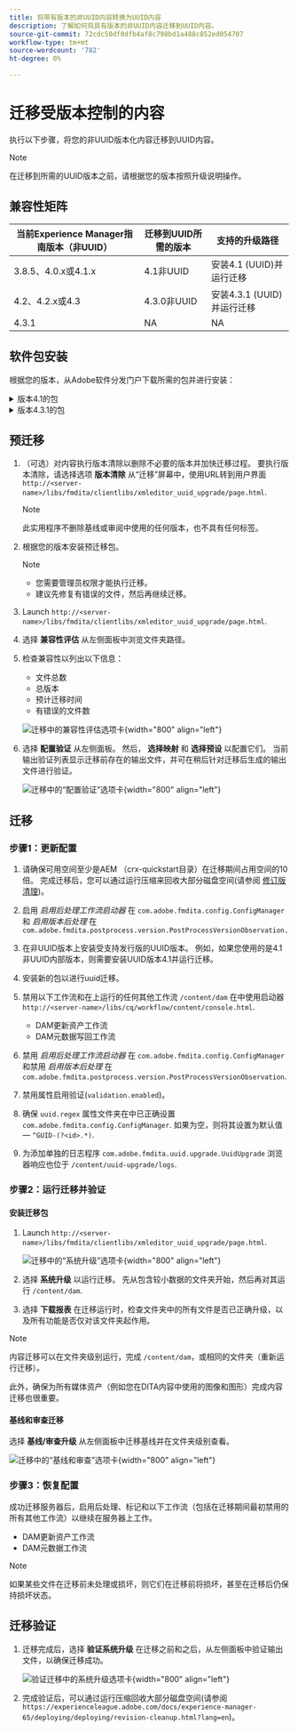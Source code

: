 ```yaml
---
title: 将带有版本的非UUID内容转换为UUID内容
description: 了解如何将具有版本的非UUID内容迁移到UUID内容。
source-git-commit: 72cdc50df0dfb4af8c798bd1a488c852ed054707
workflow-type: tm+mt
source-wordcount: '782'
ht-degree: 0%

---
```


# 迁移受版本控制的内容

执行以下步骤，将您的非UUID版本化内容迁移到UUID内容。

>[!NOTE]
>
>在迁移到所需的UUID版本之前，请根据您的版本按照升级说明操作。

## 兼容性矩阵

| 当前Experience Manager指南版本（非UUID） | 迁移到UUID所需的版本 | 支持的升级路径 |
|---|---|---|
| 3.8.5、4.0.x或4.1.x | 4.1非UUID | 安装4.1 (UUID)并运行迁移 |
| 4.2、4.2.x或4.3 | 4.3.0非UUID | 安装4.3.1 (UUID)并运行迁移 |
| 4.3.1 | NA | NA |

## 软件包安装

根据您的版本，从Adobe软件分发门户下载所需的包并进行安装：
<details>
<summary>  版本4.1的包 </summary>
如果您使用的是版本4.1的非UUID，则需要先安装版本4.1的UUID，然后再安装以下包：

1. **预迁移**： [com.adobe.guides.pre-uuid-migration-1.0.9.zip](https://experience.adobe.com/#/downloads/content/software-distribution/en/aem.html?package=%2Fcontent%2Fsoftware-distribution%2Fen%2Fdetails.html%2Fcontent%2Fdam%2Faem%2Fpublic%2Faemdox%2Fother-packages%2Fuuid-migration%2F1-0%2Fcom.adobe.guides.pre-uuid-migration-1.0.9.zip)
1. **迁移**： [com.adobe.guides.uuid-upgrade-1.0.19.zip](https://experience.adobe.com/#/downloads/content/software-distribution/en/aem.html?package=%2Fcontent%2Fsoftware-distribution%2Fen%2Fdetails.html%2Fcontent%2Fdam%2Faem%2Fpublic%2Faemdox%2Fother-packages%2Fuuid-migration%2F1-0%2Fcom.adobe.guides.uuid-upgrade-1.0.19.zip)
</details>


<details>
<summary> 版本4.3.1的包</summary>
如果您使用的是版本4.3的非UUID，则在安装以下包之前，需要安装版本4.3.1的UUID：

1. **预迁移**： [com.adobe.guides.pre-uuid-migration-1.1.3.zip](https://experience.adobe.com/#/downloads/content/software-distribution/en/aem.html?package=%2Fcontent%2Fsoftware-distribution%2Fen%2Fdetails.html%2Fcontent%2Fdam%2Faem%2Fpublic%2Faemdox%2Fother-packages%2Fuuid-migration%2Fcom.adobe.guides.pre-uuid-migration-1.1.3.zip)
1. **迁移**： [com.adobe.guides.uuid-upgrade-1.1.15.zip](https://experience.adobe.com/#/downloads/content/software-distribution/en/aem.html?package=%2Fcontent%2Fsoftware-distribution%2Fen%2Fdetails.html%2Fcontent%2Fdam%2Faem%2Fpublic%2Faemdox%2Fother-packages%2Fuuid-migration%2Fcom.adobe.guides.uuid-upgrade-1.1.15.zip)

</details>

## 预迁移

1. （可选）对内容执行版本清除以删除不必要的版本并加快迁移过程。 要执行版本清除，请选择选项 **版本清除** 从“迁移”屏幕中，使用URL转到用户界面 `http://<server-name>/libs/fmdita/clientlibs/xmleditor_uuid_upgrade/page.html`.

   >[!NOTE]
   >
   >此实用程序不删除基线或审阅中使用的任何版本，也不具有任何标签。
1. 根据您的版本安装预迁移包。

   >[!NOTE]
   >
   >* 您需要管理员权限才能执行迁移。
   >* 建议先修复有错误的文件，然后再继续迁移。
1. Launch `http://<server-name>/libs/fmdita/clientlibs/xmleditor_uuid_upgrade/page.html`.
1. 选择 **兼容性评估**  从左侧面板中浏览文件夹路径。
1. 检查兼容性以列出以下信息：
   * 文件总数
   * 总版本
   * 预计迁移时间
   * 有错误的文件数



   ![迁移中的兼容性评估选项卡](assets/migration-compatibility-assessment.png){width="800" align="left"}


1. 选择 **配置验证** 从左侧面板。 然后， **选择映射** 和 **选择预设** 以配置它们。 当前输出验证列表显示迁移前存在的输出文件，并可在稍后针对迁移后生成的输出文件进行验证。

   ![迁移中的“配置验证”选项卡](assets/migration-configure-validation.png){width="800" align="left"}




## 迁移

### 步骤1：更新配置

1. 请确保可用空间至少是AEM （crx-quickstart目录）在迁移期间占用空间的10倍。 完成迁移后，您可以通过运行压缩来回收大部分磁盘空间(请参阅 [修订版清理](https://experienceleague.adobe.com/docs/experience-manager-65/deploying/deploying/revision-cleanup.html?lang=en))。

1. 启用 *启用后处理工作流启动器* 在 `com.adobe.fmdita.config.ConfigManager` 和 *启用版本后处理* 在 `com.adobe.fmdita.postprocess.version.PostProcessVersionObservation.`

1. 在非UUID版本上安装受支持发行版的UUID版本。 例如，如果您使用的是4.1非UUID内部版本，则需要安装UUID版本4.1并运行迁移。

1. 安装新的包以进行uuid迁移。

1. 禁用以下工作流和在上运行的任何其他工作流 `/content/dam` 在中使用启动器 `http://<server-name>/libs/cq/workflow/content/console.html`.

   * DAM更新资产工作流
   * DAM元数据写回工作流

1. 禁用 *启用后处理工作流启动器* 在 `com.adobe.fmdita.config.ConfigManager` 和禁用 *启用版本后处理* 在 `com.adobe.fmdita.postprocess.version.PostProcessVersionObservation`.

1. 禁用属性启用验证(`validation.enabled`)。

1. 确保 `uuid.regex` 属性文件夹在中已正确设置 `com.adobe.fmdita.config.ConfigManager`. 如果为空，则将其设置为默认值 —  `^GUID-(?<id>.*)`.
1. 为添加单独的日志程序 `com.adobe.fmdita.uuid.upgrade.UuidUpgrade` 浏览器响应也位于 `/content/uuid-upgrade/logs`.

### 步骤2：运行迁移并验证

#### 安装迁移包

1. Launch `http://<server-name>/libs/fmdita/clientlibs/xmleditor_uuid_upgrade/page.html`.

   ![迁移中的“系统升级”选项卡](assets/migration-system-upgrade.png){width="800" align="left"}

1. 选择 **系统升级** 以运行迁移。 先从包含较小数据的文件夹开始，然后再对其运行 `/content/dam`.

1. 选择 **下载报表** 在迁移运行时，检查文件夹中的所有文件是否已正确升级，以及所有功能是否仅对该文件夹起作用。


>[!NOTE]
>
> 内容迁移可以在文件夹级别运行，完成 `/content/dam`，或相同的文件夹（重新运行迁移）。

此外，确保为所有媒体资产（例如您在DITA内容中使用的图像和图形）完成内容迁移也很重要。

#### 基线和审查迁移

选择 **基线/审查升级** 从左侧面板中迁移基线并在文件夹级别查看。

![迁移中的“基线和审查”选项卡](assets/migration-baseline-review-upgrade.png){width="800" align="left"}


### 步骤3：恢复配置

成功迁移服务器后，启用后处理、标记和以下工作流（包括在迁移期间最初禁用的所有其他工作流）以继续在服务器上工作。

* DAM更新资产工作流
* DAM元数据工作流

>[!NOTE]
>
>如果某些文件在迁移前未处理或损坏，则它们在迁移前将损坏，甚至在迁移后仍保持损坏状态。

## 迁移验证

1. 迁移完成后，选择 **验证系统升级** 在迁移之前和之后，从左侧面板中验证输出文件，以确保迁移成功。

   ![验证迁移中的系统升级选项卡](assets/migration-validate-system-upgrade.png){width="800" align="left"}


1. 完成验证后，可以通过运行压缩回收大部分磁盘空间(请参阅 `https://experienceleague.adobe.com/docs/experience-manager-65/deploying/deploying/revision-cleanup.html?lang=en`)。

